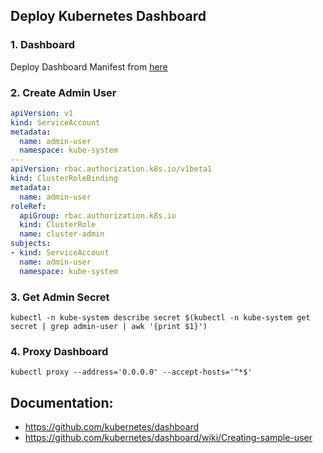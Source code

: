 ## Deploy Kubernetes Dashboard

### 1. Dashboard

Deploy Dashboard Manifest from [here](https://raw.githubusercontent.com/kubernetes/dashboard/v1.10.1/src/deploy/recommended/kubernetes-dashboard.yaml)

### 2. Create Admin User

```yaml
apiVersion: v1
kind: ServiceAccount
metadata:
  name: admin-user
  namespace: kube-system
---
apiVersion: rbac.authorization.k8s.io/v1beta1
kind: ClusterRoleBinding
metadata:
  name: admin-user
roleRef:
  apiGroup: rbac.authorization.k8s.io
  kind: ClusterRole
  name: cluster-admin
subjects:
- kind: ServiceAccount
  name: admin-user
  namespace: kube-system
```

### 3. Get Admin Secret

```
kubectl -n kube-system describe secret $(kubectl -n kube-system get secret | grep admin-user | awk '{print $1}')
```

### 4. Proxy Dashboard

```
kubectl proxy --address='0.0.0.0' --accept-hosts='^*$'
```

## Documentation:
- https://github.com/kubernetes/dashboard
- https://github.com/kubernetes/dashboard/wiki/Creating-sample-user